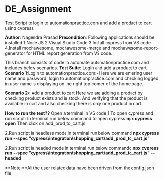 # DE_Assignment
Test Script to login to automationpractice.com and add a product to cart using cypress.

**Author**: Nagendra Prasad
**Precondition**: Following applications should be installed
1.Node JS
2.Visual Studio Code
3.Install cypress from VS code
4.Install mochawesome, mochawesome-merge and mochawesome-report-generator for HTML report generation from VS code.


This branch consists of code to automate automationpractice.com and includes below scenarios.
**Test Suite**: Login and add a product to cart
**Scenario 1**:Login to automationpractice.com:-
  Here we are entering user name and password, login to automationpractice.com and checking
  logged in user name is displaying on the right top corner of the home page.
  
**Scenario 2:**: Add a product to cart 
  Here we are adding a product by checking product exists and in stock.
  And verifying that the product is available in cart and also checking there is only one product in cart.
  
  
**How to run the test??**
Open a terminal in VS code
1.To open cypress and run script:
In terminal run below command to open cypress 
**npx cypress open**
Then click on add_prod_to_cart.js

2.Run script in headless mode
In terminal run below command
**npx cypress run --spec "cypress\integration\shopping_cart\add_prod_to_cart.js"**

2.Run script in headed mode
In terminal run below commandd
**npx cypress run --spec "cypress\integration\shopping_cart\add_prod_to_cart.js" --headed**


**Note:**All the user related data have been driven from the config.json file




  



